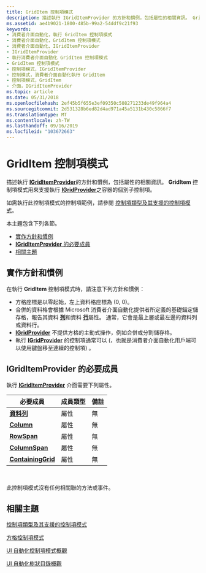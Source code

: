 ```yaml
---
title: GridItem 控制項模式
description: 描述執行 IGridItemProvider 的方針和慣例，包括屬性的相關資訊。 GridItem 控制項模式用來支援執行 IGridProvider 之容器的個別子控制項。
ms.assetid: ae4b9021-1800-485b-99a2-54ddf9c21f93
keywords:
- 消費者介面自動化，執行 GridItem 控制項模式
- 消費者介面自動化，GridItem 控制項模式
- 消費者介面自動化、IGridItemProvider
- IGridItemProvider
- 執行消費者介面自動化 GridItem 控制項模式
- GridItem 控制項模式
- 控制項模式，IGridItemProvider
- 控制模式，消費者介面自動化執行 GridItem
- 控制項模式，GridItem
- 介面，IGridItemProvider
ms.topic: article
ms.date: 05/31/2018
ms.openlocfilehash: 2ef45b5f655e3ef09350c508271233de49f964a4
ms.sourcegitcommit: 2d531328b6ed82d4ad971a45a5131b430c5866f7
ms.translationtype: MT
ms.contentlocale: zh-TW
ms.lasthandoff: 09/16/2019
ms.locfileid: "103672663"
---
```

# <a name="griditem-control-pattern"></a>GridItem 控制項模式

描述執行 [**IGridItemProvider**](/windows/desktop/api/UIAutomationCore/nn-uiautomationcore-igriditemprovider)的方針和慣例，包括屬性的相關資訊。 **GridItem** 控制項模式用來支援執行 [**IGridProvider**](/windows/desktop/api/UIAutomationCore/nn-uiautomationcore-igridprovider)之容器的個別子控制項。

如需執行此控制項模式的控制項範例，請參閱 [控制項類型及其支援的控制項模式](uiauto-controlpatternmapping.md)。

本主題包含下列各節。

-   [實作方針和慣例](#implementation-guidelines-and-conventions)
-   [**IGridItemProvider** 的必要成員](#required-members-for-igriditemprovider)
-   [相關主題](#related-topics)

## <a name="implementation-guidelines-and-conventions"></a>實作方針和慣例

在執行 **GridItem** 控制項模式時，請注意下列方針和慣例：

-   方格座標是以零起始，左上資料格座標為 (0, 0)。
-   合併的資料格會根據 Microsoft 消費者介面自動化提供者所定義的基礎錨定儲存格，報告其資料 [**列**](/windows/desktop/api/UIAutomationCore/nf-uiautomationcore-igriditemprovider-get_column)和資料 [**行**](/windows/desktop/api/UIAutomationCore/nf-uiautomationcore-igriditemprovider-get_row)屬性。 通常，它會是最上層或最左邊的資料列或資料行。
-   [**IGridProvider**](/windows/desktop/api/UIAutomationCore/nn-uiautomationcore-igridprovider) 不提供方格的主動式操作，例如合併或分割儲存格。
-   執行 [**IGridProvider**](/windows/desktop/api/UIAutomationCore/nn-uiautomationcore-igridprovider) 的控制項通常可以 (，也就是消費者介面自動化用戶端可以使用鍵盤移至連續的控制項) 。

## <a name="required-members-for-igriditemprovider"></a>**IGridItemProvider** 的必要成員

執行 [**IGridItemProvider**](/windows/desktop/api/UIAutomationCore/nn-uiautomationcore-igriditemprovider) 介面需要下列屬性。



| 必要成員                                                  | 成員類型 | 備註 |
|-------------------------------------------------------------------|-------------|-------|
| [**資料列**](/windows/desktop/api/UIAutomationCore/nf-uiautomationcore-igriditemprovider-get_row)                       | 屬性    | 無  |
| [**Column**](/windows/desktop/api/UIAutomationCore/nf-uiautomationcore-igriditemprovider-get_column)                 | 屬性    | 無  |
| [**RowSpan**](/windows/desktop/api/UIAutomationCore/nf-uiautomationcore-igriditemprovider-get_rowspan)               | 屬性    | 無  |
| [**ColumnSpan**](/windows/desktop/api/UIAutomationCore/nf-uiautomationcore-igriditemprovider-get_columnspan)         | 屬性    | 無  |
| [**ContainingGrid**](/windows/desktop/api/UIAutomationCore/nf-uiautomationcore-igriditemprovider-get_containinggrid) | 屬性    | 無  |



 

此控制項模式沒有任何相關聯的方法或事件。

## <a name="related-topics"></a>相關主題

<dl> <dt>

[控制項類型及其支援的控制項模式](uiauto-controlpatternmapping.md)
</dt> <dt>

[方格控制項模式](uiauto-implementinggrid.md)
</dt> <dt>

[UI 自動化控制項模式概觀](uiauto-controlpatternsoverview.md)
</dt> <dt>

[UI 自動化樹狀目錄概觀](uiauto-treeoverview.md)
</dt> </dl>

 

 




